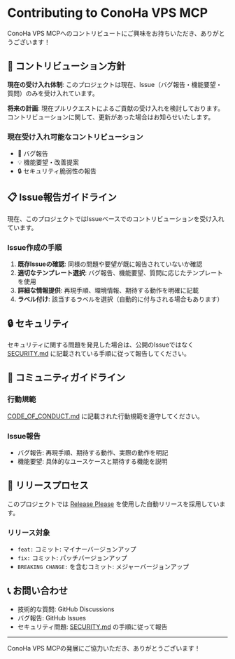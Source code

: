 # Contributing to ConoHa VPS MCP

ConoHa VPS MCPへのコントリビュートにご興味をお持ちいただき、ありがとうございます！

## 📝 コントリビューション方針

**現在の受け入れ体制**: このプロジェクトは現在、Issue（バグ報告・機能要望・質問）のみを受け入れています。

**将来の計画**: 現在プルリクエストによるご貢献の受け入れを検討しております。
コントリビューションに関して、更新があった場合はお知らせいたします。

### 現在受け入れ可能なコントリビューション

- 🐛 バグ報告
- 💡 機能要望・改善提案
- 🔒 セキュリティ脆弱性の報告

## 📋 Issue報告ガイドライン

現在、このプロジェクトではIssueベースでのコントリビューションを受け入れています。

### Issue作成の手順

1. **既存Issueの確認**: 同様の問題や要望が既に報告されていないか確認
2. **適切なテンプレート選択**: バグ報告、機能要望、質問に応じたテンプレートを使用
3. **詳細な情報提供**: 再現手順、環境情報、期待する動作を明確に記載
4. **ラベル付け**: 該当するラベルを選択（自動的に付与される場合もあります）

## 🔒 セキュリティ

セキュリティに関する問題を発見した場合は、公開のIssueではなく [SECURITY.md](SECURITY.md) に記載されている手順に従って報告してください。

## 🤝 コミュニティガイドライン

### 行動規範

[CODE_OF_CONDUCT.md](CODE_OF_CONDUCT.md) に記載された行動規範を遵守してください。

### Issue報告

- バグ報告: 再現手順、期待する動作、実際の動作を明記
- 機能要望: 具体的なユースケースと期待する機能を説明

## 🔄 リリースプロセス

このプロジェクトでは [Release Please](https://github.com/googleapis/release-please) を使用した自動リリースを採用しています。

### リリース対象

- `feat:` コミット: マイナーバージョンアップ
- `fix:` コミット: パッチバージョンアップ
- `BREAKING CHANGE:` を含むコミット: メジャーバージョンアップ

## 📞 お問い合わせ

- 技術的な質問: GitHub Discussions
- バグ報告: GitHub Issues
- セキュリティ問題: [SECURITY.md](SECURITY.md) の手順に従って報告

---

ConoHa VPS MCPの発展にご協力いただき、ありがとうございます！
